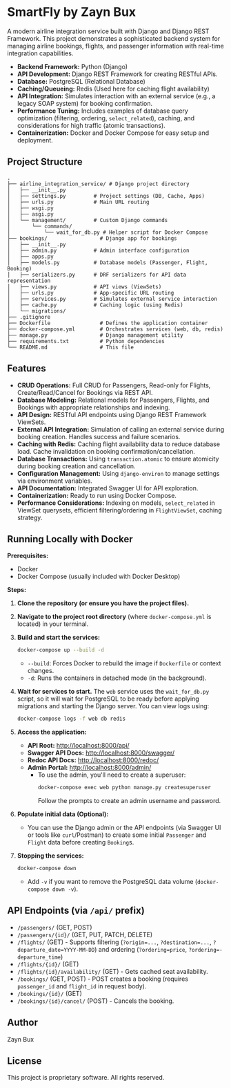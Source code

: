 # SmartFly by Zayn Bux

A modern airline integration service built with Django and Django REST Framework.
This project demonstrates a sophisticated backend system for managing airline bookings,
flights, and passenger information with real-time integration capabilities.

*   **Backend Framework:** Python (Django)
*   **API Development:** Django REST Framework for creating RESTful APIs.
*   **Database:** PostgreSQL (Relational Database)
*   **Caching/Queueing:** Redis (Used here for caching flight availability)
*   **API Integration:** Simulates interaction with an external service (e.g., a legacy SOAP system) for booking confirmation.
*   **Performance Tuning:** Includes examples of database query optimization (filtering, ordering, `select_related`), caching, and considerations for high traffic (atomic transactions).
*   **Containerization:** Docker and Docker Compose for easy setup and deployment.

## Project Structure

```
.
├── airline_integration_service/ # Django project directory
│   ├── __init__.py
│   ├── settings.py         # Project settings (DB, Cache, Apps)
│   ├── urls.py             # Main URL routing
│   ├── wsgi.py
│   ├── asgi.py
│   └── management/         # Custom Django commands
│       └── commands/
│           └── wait_for_db.py # Helper script for Docker Compose
├── bookings/                 # Django app for bookings
│   ├── __init__.py
│   ├── admin.py            # Admin interface configuration
│   ├── apps.py
│   ├── models.py           # Database models (Passenger, Flight, Booking)
│   ├── serializers.py      # DRF serializers for API data representation
│   ├── views.py            # API views (ViewSets)
│   ├── urls.py             # App-specific URL routing
│   ├── services.py         # Simulates external service interaction
│   ├── cache.py            # Caching logic (using Redis)
│   └── migrations/
├── .gitignore
├── Dockerfile                # Defines the application container
├── docker-compose.yml        # Orchestrates services (web, db, redis)
├── manage.py                 # Django management utility
├── requirements.txt          # Python dependencies
└── README.md                 # This file
```

## Features

*   **CRUD Operations:** Full CRUD for Passengers, Read-only for Flights, Create/Read/Cancel for Bookings via REST API.
*   **Database Modeling:** Relational models for Passengers, Flights, and Bookings with appropriate relationships and indexing.
*   **API Design:** RESTful API endpoints using Django REST Framework ViewSets.
*   **External API Integration:** Simulation of calling an external service during booking creation. Handles success and failure scenarios.
*   **Caching with Redis:** Caching flight availability data to reduce database load. Cache invalidation on booking confirmation/cancellation.
*   **Database Transactions:** Using `transaction.atomic` to ensure atomicity during booking creation and cancellation.
*   **Configuration Management:** Using `django-environ` to manage settings via environment variables.
*   **API Documentation:** Integrated Swagger UI for API exploration.
*   **Containerization:** Ready to run using Docker Compose.
*   **Performance Considerations:** Indexing on models, `select_related` in ViewSet querysets, efficient filtering/ordering in `FlightViewSet`, caching strategy.

## Running Locally with Docker

**Prerequisites:**

*   Docker
*   Docker Compose (usually included with Docker Desktop)

**Steps:**

1.  **Clone the repository (or ensure you have the project files).**
2.  **Navigate to the project root directory** (where `docker-compose.yml` is located) in your terminal.
3.  **Build and start the services:**
    ```bash
    docker-compose up --build -d
    ```
    *   `--build`: Forces Docker to rebuild the image if `Dockerfile` or context changes.
    *   `-d`: Runs the containers in detached mode (in the background).

4.  **Wait for services to start.** The `web` service uses the `wait_for_db.py` script, so it will wait for PostgreSQL to be ready before applying migrations and starting the Django server.
You can view logs using:
    ```bash
    docker-compose logs -f web db redis
    ```

5.  **Access the application:**
    *   **API Root:** [http://localhost:8000/api/](http://localhost:8000/api/)
    *   **Swagger API Docs:** [http://localhost:8000/swagger/](http://localhost:8000/swagger/)
    *   **Redoc API Docs:** [http://localhost:8000/redoc/](http://localhost:8000/redoc/)
    *   **Admin Portal:** [http://localhost:8000/admin/](http://localhost:8000/admin/)
        *   To use the admin, you'll need to create a superuser:
            ```bash
            docker-compose exec web python manage.py createsuperuser
            ```
            Follow the prompts to create an admin username and password.

6.  **Populate initial data (Optional):**
    *   You can use the Django admin or the API endpoints (via Swagger UI or tools like `curl`/Postman) to create some initial `Passenger` and `Flight` data before creating `Booking`s.

7.  **Stopping the services:**
    ```bash
    docker-compose down
    ```
    *   Add `-v` if you want to remove the PostgreSQL data volume (`docker-compose down -v`).

## API Endpoints (via `/api/` prefix)

*   `/passengers/` (GET, POST)
*   `/passengers/{id}/` (GET, PUT, PATCH, DELETE)
*   `/flights/` (GET) - Supports filtering (`?origin=...`, `?destination=...`, `?departure_date=YYYY-MM-DD`) and ordering (`?ordering=price`, `?ordering=-departure_time`)
*   `/flights/{id}/` (GET)
*   `/flights/{id}/availability/` (GET) - Gets cached seat availability.
*   `/bookings/` (GET, POST) - POST creates a booking (requires `passenger_id` and `flight_id` in request body).
*   `/bookings/{id}/` (GET)
*   `/bookings/{id}/cancel/` (POST) - Cancels the booking.

## Author

Zayn Bux

## License

This project is proprietary software. All rights reserved. 